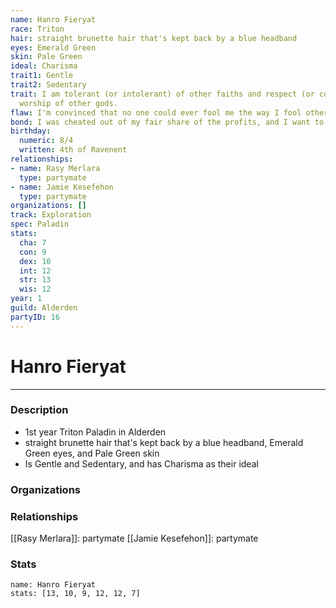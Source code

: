 ```yaml
---
name: Hanro Fieryat
race: Triton
hair: straight brunette hair that's kept back by a blue headband
eyes: Emerald Green
skin: Pale Green
ideal: Charisma
trait1: Gentle
trait2: Sedentary
trait: I am tolerant (or intolerant) of other faiths and respect (or condemn) the
  worship of other gods.
flaw: I'm convinced that no one could ever fool me the way I fool others.
bond: I was cheated out of my fair share of the profits, and I want to get my due.
birthday:
  numeric: 8/4
  written: 4th of Ravenent
relationships:
- name: Rasy Merlara
  type: partymate
- name: Jamie Kesefehon
  type: partymate
organizations: []
track: Exploration
spec: Paladin
stats:
  cha: 7
  con: 9
  dex: 10
  int: 12
  str: 13
  wis: 12
year: 1
guild: Alderden
partyID: 16
---
```

# Hanro Fieryat
---
### Description
- 1st year Triton Paladin in Alderden
- straight brunette hair that's kept back by a blue headband, Emerald Green eyes, and Pale Green skin
- Is Gentle and Sedentary, and has Charisma as their ideal

### Organizations
### Relationships
[[Rasy Merlara]]: partymate
[[Jamie Kesefehon]]: partymate
### Stats
```statblock
name: Hanro Fieryat
stats: [13, 10, 9, 12, 12, 7]
```